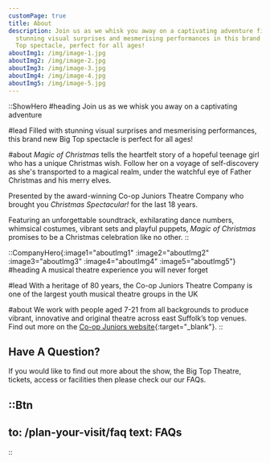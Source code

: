 ```yaml
---
customPage: true
title: About
description: Join us as we whisk you away on a captivating adventure filled with
  stunning visual surprises and mesmerising performances in this brand new Big
  Top spectacle, perfect for all ages!
aboutImg1: /img/image-1.jpg
aboutImg2: /img/image-2.jpg
aboutImg3: /img/image-3.jpg
aboutImg4: /img/image-4.jpg
aboutImg5: /img/image-5.jpg
---
```

::ShowHero
#heading
Join us as we whisk you away on a captivating adventure

#lead
Filled with stunning visual surprises and mesmerising performances, this brand new Big Top spectacle is perfect for all ages!

#about
*Magic of Christmas* tells the heartfelt story of a hopeful teenage girl who has a unique Christmas wish. Follow her on a voyage of self-discovery as she's transported to a magical realm, under the watchful eye of Father Christmas and his merry elves.

Presented by the award-winning Co-op Juniors Theatre Company who brought you 
*Christmas Spectacular!* for the last 18 years. 

Featuring an unforgettable soundtrack, exhilarating dance numbers, whimsical costumes, vibrant sets and playful puppets, *Magic of Christmas* promises to be a Christmas celebration like no other.
::

::CompanyHero{:image1="aboutImg1" :image2="aboutImg2" :image3="aboutImg3" :image4="aboutImg4" :image5="aboutImg5"}
#heading
A musical theatre experience you will never forget

#lead
With a heritage of 80 years, the Co-op Juniors Theatre Company is one of the largest youth musical theatre groups in the UK

#about
We work with people aged 7-21 from all backgrounds to produce vibrant, innovative and original theatre across east Suffolk’s top venues. Find out more on the [Co-op Juniors website](https://www.coopjuniors.co.uk){:target="_blank"}.
::

<div class="font-serif mx-auto max-w-prose px-8 pb-32 prose prose-invert lg:prose-lg">

## Have A Question?

If you would like to find out more about the show, the Big Top Theatre, tickets, access or facilities then please check our our FAQs.

::Btn
---
to: /plan-your-visit/faq
text: FAQs
---
::

</div>
